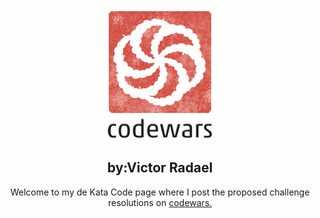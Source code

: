 <div align="center">

![codewars logo](./assets/logo.png)

## by:Victor Radael

Welcome to my de Kata Code page
where I post the proposed challenge
resolutions on [codewars.](https://www.codewars.com/)

</div>
